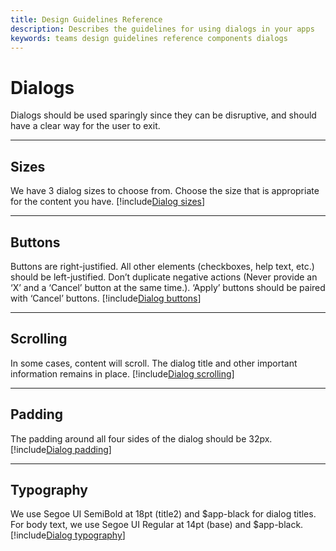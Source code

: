 ```yaml
---
title: Design Guidelines Reference
description: Describes the guidelines for using dialogs in your apps
keywords: teams design guidelines reference components dialogs
---
```

# Dialogs

Dialogs should be used sparingly since they can be disruptive, and should have a clear way for the user to exit.

---

## Sizes

We have 3 dialog sizes to choose from. Choose the size that is appropriate for the content you have.
[!include[Dialog sizes](~/includes/dialogs-image-sizes.html)]

---

## Buttons

Buttons are right-justified.
All other elements (checkboxes, help text, etc.) should be left-justified.
Don’t duplicate negative actions (Never provide an ‘X’ and a ‘Cancel’ button at the same time.).
‘Apply’ buttons should be paired with ‘Cancel’ buttons.
[!include[Dialog buttons](~/includes/dialogs-image-buttons.html)]

---

## Scrolling

In some cases, content will scroll. The dialog title and other important information remains in place.
[!include[Dialog scrolling](~/includes/dialogs-image-scrolling.html)]

---

## Padding

The padding around all four sides of the dialog should be 32px.
[!include[Dialog padding](~/includes/dialogs-image-padding.html)]

---

## Typography

We use Segoe UI SemiBold at 18pt (title2) and $app-black for dialog titles. For body text, we use Segoe UI Regular at 14pt (base) and $app-black.
[!include[Dialog typography](~/includes/dialogs-image-typography.html)]
